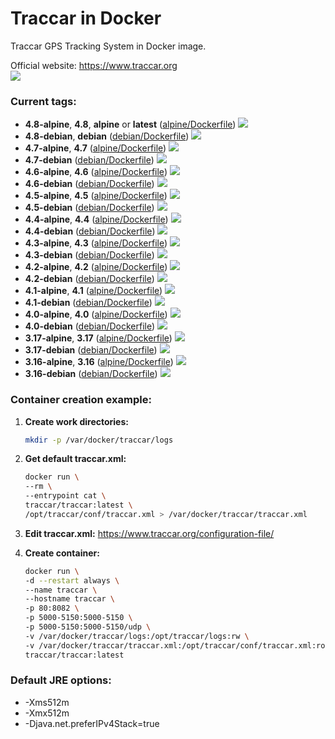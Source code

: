 Traccar in Docker
===

Traccar GPS Tracking System in Docker image.

Official website: <https://www.traccar.org>  
[![](https://images.microbadger.com/badges/version/traccar/traccar:v4.8.svg)](https://microbadger.com/images/traccar/traccar:v4.8)

### Current tags:
- **4.8-alpine**, **4.8**, **alpine** or **latest** ([alpine/Dockerfile](https://github.com/traccar/traccar-docker/blob/4.8/alpine/Dockerfile)) [![](https://images.microbadger.com/badges/image/traccar/traccar:4.8-alpine.svg)](https://microbadger.com/images/traccar/traccar:4.8-alpine)
- **4.8-debian**, **debian** ([debian/Dockerfile](https://github.com/traccar/traccar-docker/blob/4.8/debian/Dockerfile)) [![](https://images.microbadger.com/badges/image/traccar/traccar:4.8-debian.svg)](https://microbadger.com/images/traccar/traccar:4.8-debian)
- **4.7-alpine**, **4.7** ([alpine/Dockerfile](https://github.com/traccar/traccar-docker/blob/4.7/alpine/Dockerfile)) [![](https://images.microbadger.com/badges/image/traccar/traccar:4.7-alpine.svg)](https://microbadger.com/images/traccar/traccar:4.7-alpine)
- **4.7-debian** ([debian/Dockerfile](https://github.com/traccar/traccar-docker/blob/4.7/debian/Dockerfile)) [![](https://images.microbadger.com/badges/image/traccar/traccar:4.7-debian.svg)](https://microbadger.com/images/traccar/traccar:4.7-debian)
- **4.6-alpine**, **4.6** ([alpine/Dockerfile](https://github.com/traccar/traccar-docker/blob/4.6/alpine/Dockerfile)) [![](https://images.microbadger.com/badges/image/traccar/traccar:4.6-alpine.svg)](https://microbadger.com/images/traccar/traccar:4.6-alpine)
- **4.6-debian** ([debian/Dockerfile](https://github.com/traccar/traccar-docker/blob/4.6/debian/Dockerfile)) [![](https://images.microbadger.com/badges/image/traccar/traccar:4.6-debian.svg)](https://microbadger.com/images/traccar/traccar:4.6-debian)
- **4.5-alpine**, **4.5** ([alpine/Dockerfile](https://github.com/traccar/traccar-docker/blob/4.5/alpine/Dockerfile)) [![](https://images.microbadger.com/badges/image/traccar/traccar:4.5-alpine.svg)](https://microbadger.com/images/traccar/traccar:4.5-alpine)
- **4.5-debian** ([debian/Dockerfile](https://github.com/traccar/traccar-docker/blob/4.5/debian/Dockerfile)) [![](https://images.microbadger.com/badges/image/traccar/traccar:4.5-debian.svg)](https://microbadger.com/images/traccar/traccar:4.5-debian)
- **4.4-alpine**, **4.4** ([alpine/Dockerfile](https://github.com/traccar/traccar-docker/blob/4.4/alpine/Dockerfile)) [![](https://images.microbadger.com/badges/image/traccar/traccar:4.4-alpine.svg)](https://microbadger.com/images/traccar/traccar:4.4-alpine)
- **4.4-debian** ([debian/Dockerfile](https://github.com/traccar/traccar-docker/blob/4.4/debian/Dockerfile)) [![](https://images.microbadger.com/badges/image/traccar/traccar:4.4-debian.svg)](https://microbadger.com/images/traccar/traccar:4.4-debian)
- **4.3-alpine**, **4.3** ([alpine/Dockerfile](https://github.com/traccar/traccar-docker/blob/4.3/alpine/Dockerfile)) [![](https://images.microbadger.com/badges/image/traccar/traccar:4.3-alpine.svg)](https://microbadger.com/images/traccar/traccar:4.3-alpine)
- **4.3-debian** ([debian/Dockerfile](https://github.com/traccar/traccar-docker/blob/4.3/debian/Dockerfile)) [![](https://images.microbadger.com/badges/image/traccar/traccar:4.3-debian.svg)](https://microbadger.com/images/traccar/traccar:4.3-debian)
- **4.2-alpine**, **4.2** ([alpine/Dockerfile](https://github.com/traccar/traccar-docker/blob/4.2/alpine/Dockerfile)) [![](https://images.microbadger.com/badges/image/traccar/traccar:4.2-alpine.svg)](https://microbadger.com/images/traccar/traccar:4.2-alpine)
- **4.2-debian** ([debian/Dockerfile](https://github.com/traccar/traccar-docker/blob/4.2/debian/Dockerfile)) [![](https://images.microbadger.com/badges/image/traccar/traccar:4.2-debian.svg)](https://microbadger.com/images/traccar/traccar:4.2-debian)
- **4.1-alpine**, **4.1** ([alpine/Dockerfile](https://github.com/traccar/traccar-docker/blob/4.1/alpine/Dockerfile)) [![](https://images.microbadger.com/badges/image/traccar/traccar:4.1-alpine.svg)](https://microbadger.com/images/traccar/traccar:4.1-alpine)
- **4.1-debian** ([debian/Dockerfile](https://github.com/traccar/traccar-docker/blob/4.1/debian/Dockerfile)) [![](https://images.microbadger.com/badges/image/traccar/traccar:4.1-debian.svg)](https://microbadger.com/images/traccar/traccar:4.1-debian)
- **4.0-alpine**, **4.0** ([alpine/Dockerfile](https://github.com/traccar/traccar-docker/blob/4.0/alpine/Dockerfile)) [![](https://images.microbadger.com/badges/image/traccar/traccar:4.0-alpine.svg)](https://microbadger.com/images/traccar/traccar:4.0-alpine)
- **4.0-debian** ([debian/Dockerfile](https://github.com/traccar/traccar-docker/blob/4.0/debian/Dockerfile)) [![](https://images.microbadger.com/badges/image/traccar/traccar:4.0-debian.svg)](https://microbadger.com/images/traccar/traccar:4.0-debian)
- **3.17-alpine**, **3.17** ([alpine/Dockerfile](https://github.com/traccar/traccar-docker/blob/3.17/alpine/Dockerfile)) [![](https://images.microbadger.com/badges/image/traccar/traccar:3.17-alpine.svg)](https://microbadger.com/images/traccar/traccar:3.17-alpine)
- **3.17-debian** ([debian/Dockerfile](https://github.com/traccar/traccar-docker/blob/3.17/debian/Dockerfile)) [![](https://images.microbadger.com/badges/image/traccar/traccar:3.17-debian.svg)](https://microbadger.com/images/traccar/traccar:3.17-debian)
- **3.16-alpine**, **3.16** ([alpine/Dockerfile](https://github.com/traccar/traccar-docker/blob/3.16/alpine/Dockerfile)) [![](https://images.microbadger.com/badges/image/traccar/traccar:3.16-alpine.svg)](https://microbadger.com/images/traccar/traccar:3.16-alpine)
- **3.16-debian** ([debian/Dockerfile](https://github.com/traccar/traccar-docker/blob/3.16/debian/Dockerfile)) [![](https://images.microbadger.com/badges/image/traccar/traccar:3.16-debian.svg)](https://microbadger.com/images/traccar/traccar:3.16-debian)

### Container creation example:
1. **Create work directories:**
    ```bash
    mkdir -p /var/docker/traccar/logs
    ```

1. **Get default traccar.xml:**
    ```bash
    docker run \
    --rm \
    --entrypoint cat \
    traccar/traccar:latest \
    /opt/traccar/conf/traccar.xml > /var/docker/traccar/traccar.xml
    ```

1. **Edit traccar.xml:** <https://www.traccar.org/configuration-file/>

1. **Create container:**
    ```bash
    docker run \
    -d --restart always \
    --name traccar \
    --hostname traccar \
    -p 80:8082 \
    -p 5000-5150:5000-5150 \
    -p 5000-5150:5000-5150/udp \
    -v /var/docker/traccar/logs:/opt/traccar/logs:rw \
    -v /var/docker/traccar/traccar.xml:/opt/traccar/conf/traccar.xml:ro \
    traccar/traccar:latest
    ```

### Default JRE options:
- -Xms512m
- -Xmx512m
- -Djava.net.preferIPv4Stack=true
